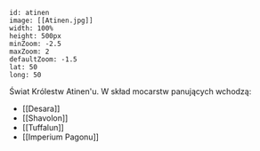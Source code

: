 ```leaflet
id: atinen
image: [[Atinen.jpg]]
width: 100%
height: 500px
minZoom: -2.5
maxZoom: 2
defaultZoom: -1.5
lat: 50
long: 50
```

Świat Królestw Atinen'u. W skład mocarstw panujących wchodzą:
* [[Desara]]
* [[Shavolon]]
* [[Tuffalun]]
* [[Imperium Pagonu]]